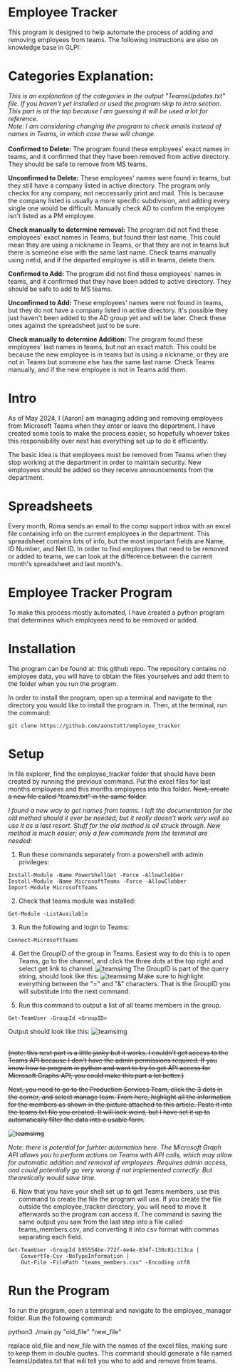 # Employee Tracker
This program is designed to help automate the process of adding and removing employees from teams.  The following instructions are also on knowledge base in GLPI:


# Categories Explanation:
<em> This is an explanation of the categories in the output "TeamsUpdates.txt" file.  If you haven't yet installed or used the program skip to intro section.  This part is at the top because I am guessing it will be used a lot for reference. <br>
Note: I am considering changing the program to check emails instead of names in Teams, in which case these will change.</em>
<br><br>
<b>Confirmed to Delete:</b> The program found these employees' exact names in teams, and it confirmed that they have been removed from active directory.  They should be safe to remove from MS teams.

<b>Unconfirmed to Delete:</b> These employees' names were found in teams, but they still have a company listed in active directory.  The program only checks for any company, not neccessarily print and mail.  This is because the company listed is usually a more specific subdivision, and adding every single one would be difficult.  Manually check AD to confirm the employee isn't listed as a PM employee.

<b>Check manually to determine removal:</b> The program did not find these employees' exact names in Teams, but found their last name.  This could mean they are using a nickname in Teams, or that they are not in teams but there is someone else with the same last name.  Check teams manually using netid, and if the departed employee is still in teams, delete them.

<b>Confirmed to Add:</b> The program did not find these employees' names in teams, and it confirmed that they have been added to active directory.  They should be safe to add to MS teams.

<b>Unconfirmed to Add:</b> These employees' names were not found in teams, but they do not have a company listed in active directory.  It's possible they just haven't been added to the AD group yet and will be later.  Check these ones against the spreadsheet just to be sure.

<b>Check manually to determine Addition:</b> The program found these employees' last names in teams, but not an exact match.  This could be because the new employee is in teams but is using a nickname, or they are not in Teams but someone else has the same last name.  Check Teams manually, and if the new employee is not in Teams add them. 



# Intro
As of May 2024, I (Aaron) am managing adding and removing employees from Microsoft Teams when they enter or leave the department.  I have created some tools to make the process easier, so hopefully whoever takes this responsibility over next has everything set up to do it efficiently.  

The basic idea is that employees must be removed from Teams when they stop working at the department in order to maintain security.  New employees should be added so they receive announcements from the department.  

 

# Spreadsheets
Every month, Roma sends an email to the comp support inbox with an excel file containing info on the current employees in the department.  This spreadsheet contains lots of info, but the most important fields are Name, ID Number, and Net ID.  In order to find employees that need to be removed or added to teams, we can look at the difference between the current month's spreadsheet and last month's.  

 

# Employee Tracker Program
To make this process mostly automated, I have created a python program that determines which employees need to be removed or added.  

# Installation
The program can be found at: this github repo. The repository contains no employee data, you will have to obtain the files yourselves and add them to the folder when you run the program.  

In order to install the program, open up a terminal and navigate to the directory you would like to install the program in.  Then, at the terminal, run the command:

```git clone https://github.com/aonstott/employee_tracker```

# Setup
In file explorer, find the employee_tracker folder that should have been created by running the previous command.  Put the excel files for last months employees and this months employees into this folder.  <s>Next, create a new file called "teams.txt" in the same folder.</s>


<em>I found a new way to get names from teams.  I left the documentation for the old method should it ever be needed, but it really doesn't work very well so use it as a last resort.  Stuff for the old method is all struck through.  New method is much easier; only a few commands from the terminal are needed:  </em>

1. Run these commands separately from a powershell with admin privileges:

```
Install-Module -Name PowerShellGet -Force -AllowClobber
Install-Module -Name MicrosoftTeams -Force -AllowClobber
Import-Module MicrosoftTeams
```
2. Check that teams module was installed:

```
Get-Module -ListAvailable
```

3. Run the following and login to Teams:
```
Connect-MicrosoftTeams
```
4. Get the GroupID of the group in Teams.  Easiest way to do this is to open Teams, go to the channel, and click the three dots at the top right and select get link to channel: ![teamsimg](<groupid1.png>) The GroupID is part of the query string, should look like this: ![teamsimg](<groupid2.png>) Make sure to highlight everything between the "=" and "&" characters.  That is the GroupID you will substitute into the next command.



5. Run this command to output a list of all teams members in the group.
```
Get-TeamUser -GroupId <GroupID>
```

Output should look like this:
![teamsimg](<teamsoutput.png>)


<br><s>(note: this next part is a little janky but it works.  I couldn't get access to the Teams API because I don't have the admin permissions required.  If you know how to program in python and want to try to get API access for Microsoft Graphs API, you could make this part a lot better.)

Next, you need to go to the Production Services Team, click the 3 dots in the corner, and select manage team.  From here, highlight all the information for the members as shown in the picture attached to this article.  Paste it into the teams.txt file you created.  It will look weird, but I have set it up to automatically filter the data into a usable form. 

![teamsimg](<Screenshot 2024-05-09 140410.png>)</s>

<em> Note: there is potential for furhter automation here.  The Microsoft Graph API allows you to perform actions on Teams with API calls, which may allow for automatic addition and removal of employees.  Requires admin access, and could potentially go very wrong if not implemented correctly.  But theoretically would save time.</em>  

6. Now that you have your shell set up to get Teams members, use this command to create the file the program will use.  If you create the file outside the employee_tracker directory, you will need to move it afterwards so the program can access it. The command is saving the same output you saw from the last step into a file called teams_members.csv, and converting it into csv format with commas separating each field. 
```
Get-TeamUser -GroupId b95554be-772f-4e4e-834f-138c81c113ca |
    ConvertTo-Csv -NoTypeInformation |
    Out-File -FilePath "teams_members.csv" -Encoding utf8
``` 


# Run the Program
To run the program, open a terminal and navigate to the employee_manager folder.  Run the following command:

python3 ./main.py "old_file" "new_file"

replace old_file and new_file with the names of the excel files, making sure to keep them in double quotes.  This command should generate a file named TeamsUpdates.txt that will tell you who to add and remove from teams.  

